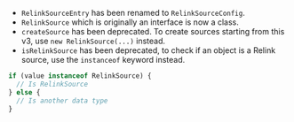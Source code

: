* `RelinkSourceEntry` has been renamed to `RelinkSourceConfig`.
* `RelinkSource` which is originally an interface is now a class.
* `createSource` has been deprecated. To create sources starting from this v3, use `new RelinkSource(...)` instead.
* `isRelinkSource` has been deprecated, to check if an object is a Relink source, use the `instanceof` keyword instead.
```js
if (value instanceof RelinkSource) {
  // Is RelinkSource
} else {
  // Is another data type
}
```
